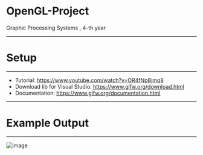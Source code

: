 # OpenGL-Project
Graphic Processing Systems , 4-th year

-----
# Setup
-----

- Tutorial: https://www.youtube.com/watch?v=OR4fNpBjmq8
- Download lib for Visual Studio: https://www.glfw.org/download.html
- Documentation: https://www.glfw.org/documentation.html


-----
# Example Output
-----

![image](https://user-images.githubusercontent.com/72825756/223539807-1b107ab7-abf7-499e-ad31-f066648d2e16.png)





